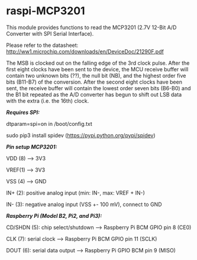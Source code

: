 # raspi-MCP3201

This module provides functions to read the MCP3201 (2.7V 12-Bit A/D Converter with SPI Serial Interface).

Please refer to the datasheet: http://ww1.microchip.com/downloads/en/DeviceDoc/21290F.pdf

The MSB is clocked out on the falling edge of the 3rd clock pulse. After the first eight clocks have been sent
to the device, the MCU receive buffer will contain two unknown bits (??), the null bit (NB), and the highest order five bits (B11-B7) of the conversion. After the second eight clocks have been sent, the receive buffer will contain the lowest order seven bits (B6-B0) and the B1 bit repeated as the A/D converter has begun to shift out LSB data with the extra (i.e. the 16th) clock.

***Requires SPI:***

dtparam=spi=on in /boot/config.txt

sudo pip3 install spidev (https://pypi.python.org/pypi/spidev)


***Pin setup MCP3201:***

VDD (8) --> 3V3

VREF(1) --> 3V3

VSS (4) --> GND


IN+ (2): positive analog input (min: IN-, max: VREF + IN-)

IN- (3): negative analog input (VSS +- 100 mV), connect to GND


***Raspberry Pi (Model B2, Pi2, and Pi3):***

CD/SHDN (5): chip select/shutdown --> Raspberry Pi BCM GPIO pin 8 (CE0)

CLK (7): serial clock --> Raspberry Pi BCM GPIO pin 11 (SCLK)

DOUT (6): serial data output --> Raspberry Pi GPIO BCM pin 9 (MISO)


